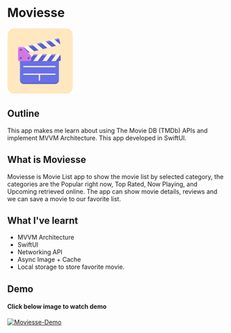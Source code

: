 # Moviesse

![Moviesse-Logo](Documentation/iOS-Moviesse.png)

## Outline

This app makes me learn about using The Movie DB (TMDb) APIs and implement MVVM Architecture. This app developed in SwiftUI.

## What is Moviesse

Moviesse is Movie List app to show the movie list by selected category, the categories are the Popular right now, Top Rated, Now Playing, and Upcoming retrieved online. The app can show movie details, reviews and we can save a movie to our favorite list.

## What I've learnt

* MVVM Architecture
* SwiftUI
* Networking API
* Async Image + Cache
* Local storage to store favorite movie.

## Demo

#### Click below image to watch demo
[![Moviesse-Demo](https://i.imgur.com/vSTqWo5.png)](https://youtu.be/9sKOyvRcaK0)
